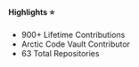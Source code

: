 <h4>Highlights ⭐</h4>
<ul>
  <li>900+ Lifetime Contributions</li>
  <li>Arctic Code Vault Contributor</li>
  <li>63 Total Repositories</li>
</ul>
